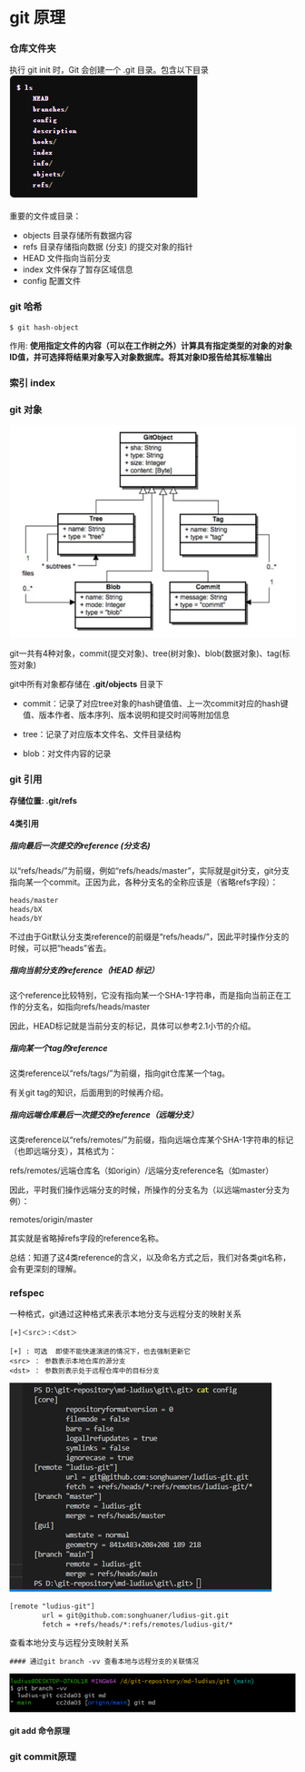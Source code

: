 
# git 原理

### 仓库文件夹

执行 git init 时，Git 会创建一个 .git 目录。包含以下目录
![Alt text](./images/git-files.png)

重要的文件或目录：

- objects 目录存储所有数据内容
- refs 目录存储指向数据 (分支) 的提交对象的指针
- HEAD 文件指向当前分支
- index 文件保存了暂存区域信息
- config 配置文件


### git 哈希
```
$ git hash-object

```
作用:
<b>使用指定文件的内容（可以在工作树之外）计算具有指定类型的对象的对象ID值，并可选择将结果对象写入对象数据库。将其对象ID报告给其标准输出</b>







### 索引 index








### git 对象


![Alt text](./images/git-objects.png)

git一共有4种对象，commit(提交对象)、tree(树对象)、blob(数据对象)、tag(标签对象)

git中所有对象都存储在 <b>.git/objects</b> 目录下


- commit：记录了对应tree对象的hash键值值、上一次commit对应的hash键值、版本作者、版本序列、版本说明和提交时间等附加信息

- tree：记录了对应版本文件名、文件目录结构

- blob：对文件内容的记录


### git 引用

<b>存储位置: .git/refs</b>


#### 4类引用
##### 指向最后一次提交的reference (分支名)
以“refs/heads/”为前缀，例如“refs/heads/master”，实际就是git分支，git分支指向某一个commit。正因为此，各种分支名的全称应该是（省略refs字段）：
```
heads/master 
heads/bX 
heads/bY
```
不过由于Git默认分支类reference的前缀是“refs/heads/”，因此平时操作分支的时候，可以把“heads”省去。

##### 指向当前分支的reference（HEAD 标记）
这个reference比较特别，它没有指向某一个SHA-1字符串，而是指向当前正在工作的分支名，如指向refs/heads/master

因此，HEAD标记就是当前分支的标记，具体可以参考2.1小节的介绍。

##### 指向某一个tag的reference
这类reference以“refs/tags/”为前缀，指向git仓库某一个tag。

有关git tag的知识，后面用到的时候再介绍。

##### 指向远端仓库最后一次提交的reference（远端分支）
这类reference以“refs/remotes/”为前缀，指向远端仓库某个SHA-1字符串的标记（也即远端分支），其格式为：

refs/remotes/远端仓库名（如origin）/远端分支reference名（如master）

因此，平时我们操作远端分支的时候，所操作的分支名为（以远端master分支为例）：

remotes/origin/master

其实就是省略掉refs字段的reference名称。

总结：知道了这4类reference的含义，以及命名方式之后，我们对各类git名称，会有更深刻的理解。

### refspec
一种格式，git通过这种格式来表示本地分支与远程分支的映射关系
```
[+]＜src＞:＜dst＞

[+] : 可选  即使不能快速演进的情况下，也去强制更新它
<src> ： 参数表示本地仓库的源分支
<dst> ： 参数则表示处于远程仓库中的目标分支
```

![Alt text](./images/git-config.png)

```
[remote "ludius-git"]
        url = git@github.com:songhuaner/ludius-git.git
        fetch = +refs/heads/*:refs/remotes/ludius-git/*
```

查看本地分支与远程分支映射关系
```
#### 通过git branch -vv 查看本地与远程分支的关联情况
```
![Alt text](./images/git-branch-vv.png)

#### git add 命令原理

### git commit原理

